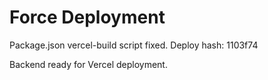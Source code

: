# Force Deployment

Package.json vercel-build script fixed.
Deploy hash: 1103f74

Backend ready for Vercel deployment. 